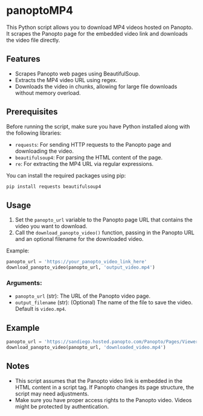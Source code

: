 # panoptoMP4

This Python script allows you to download MP4 videos hosted on Panopto. It scrapes the Panopto page for the embedded video link and downloads the video file directly.

## Features

- Scrapes Panopto web pages using BeautifulSoup.
- Extracts the MP4 video URL using regex.
- Downloads the video in chunks, allowing for large file downloads without memory overload.

## Prerequisites

Before running the script, make sure you have Python installed along with the following libraries:

- `requests`: For sending HTTP requests to the Panopto page and downloading the video.
- `beautifulsoup4`: For parsing the HTML content of the page.
- `re`: For extracting the MP4 URL via regular expressions.

You can install the required packages using pip:

```bash
pip install requests beautifulsoup4
```

## Usage

1. Set the `panopto_url` variable to the Panopto page URL that contains the video you want to download.
2. Call the `download_panopto_video()` function, passing in the Panopto URL and an optional filename for the downloaded video.

Example:

```python
panopto_url = 'https://your_panopto_video_link_here'
download_panopto_video(panopto_url, 'output_video.mp4')
```

### Arguments:
- `panopto_url` (str): The URL of the Panopto video page.
- `output_filename` (str): (Optional) The name of the file to save the video. Default is `video.mp4`.

## Example

```python
panopto_url = 'https://sandiego.hosted.panopto.com/Panopto/Pages/Viewer.aspx?id=adb5a860-41a0-418b-9c99-b1e70127d7f4'
download_panopto_video(panopto_url, 'downloaded_video.mp4')
```

## Notes

- This script assumes that the Panopto video link is embedded in the HTML content in a script tag. If Panopto changes its page structure, the script may need adjustments.
- Make sure you have proper access rights to the Panopto video. Videos might be protected by authentication.
